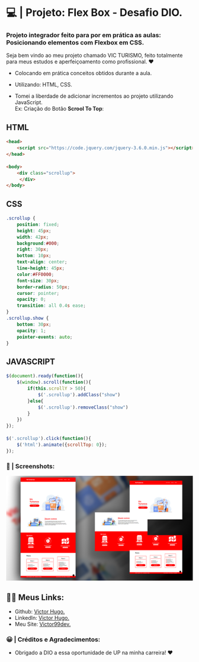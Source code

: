 # 💻 | Projeto: Flex Box - Desafio DIO.

### Projeto integrador feito para por em prática as aulas: </br>Posicionando elementos com Flexbox em CSS.

Seja bem vindo ao meu projeto chamado VIC TURISMO, feito totalmente para meus estudos e aperfeiçoamento como profissional. ❤️

- Colocando em prática conceitos obtidos durante a aula.

- Utilizando: HTML, CSS.

- Tomei a liberdade de adicionar incrementos ao projeto utilizando JavaScript. 
    </br> Ex: Criação do Botão <b>Scrool To Top</b>:
## HTML
```html
<head>
    <script src="https://code.jquery.com/jquery-3.6.0.min.js"></script>
</head>

<body>
    <div class="scrollup">
     </div>
</body>
```
## CSS
```css
.scrollup {
    position: fixed;
    height: 45px;
    width: 42px;
    background:#000;
    right: 30px;
    bottom: 10px;
    text-align: center;
    line-height: 45px;
    color:#FF0000;
    font-size: 30px;
    border-radius: 50px;
    cursor: pointer;
    opacity: 0;
    transition: all 0.4s ease;
}
.scrollup.show {
    bottom: 30px;
    opacity: 1;
    pointer-events: auto;
}
```
## JAVASCRIPT
```js
$(document).ready(function(){
    $(window).scroll(function(){
        if(this.scrollY > 50){
            $('.scrollup').addClass("show")
        }else{
            $('.scrollup').removeClass("show")
        }
    })
});

$('.scrollup').click(function(){
    $('html').animate({scrollTop: 0});
});
```
### 📸 | Screenshots: 

![preview1 img](/images/preview.png)

## 👩‍💻 Meus Links:

- Github: [Victor Hugo.](https://github.com/torugo99)
- LinkedIn: [Victor Hugo.](https://www.linkedin.com/in/victor-hugo99/)
- Meu Site: [Victor99dev.](http://victor99dev.site/)

### 😀 | Créditos e Agradecimentos:

- Obrigado a DIO a essa oportunidade de UP na minha carreira! ❤️
